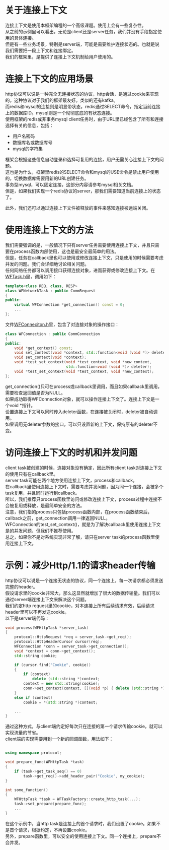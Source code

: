 # 关于连接上下文

连接上下文是使用本框架编程的一个高级课题。使用上会有一些复杂性。  
从之前的示例里可以看出，无论是client还是server任务，我们并没有手段指定使用的具体连接。  
但是有一些业务场景，特别是server端，可能是需要维护连接状态的。也就是说我们需要把一段上下文和连接绑定。  
我们的框架里，是提供了连接上下文机制给用户使用的。  

# 连接上下文的应用场景

http协议可以说是一种完全无连接状态的协议，http会话，是通过cookie来实现的。这种协议对于我们的框架最友好。类似的还有kafka。  
而redis和mysql的连接则是明显带状态，redis通过SELECT命令，指定当前连接上的数据库ID。mysql则是一个彻彻底底的有状态连接。  
使用框架的redis或非事务mysql client任务时，由于URL里已经包含了所有和连接选择有关的信息，包括：
* 用户名密码
* 数据库名或数据库号
* mysql的字符集

框架会根据这些信息自动登录和选择可复用的连接，用户无需关心连接上下文的问题。  
这也是为什么，框架里redis的SELECT命令和mysql的USE命令是禁止用户使用的，切换数据库需要用新的URL创建任务。  
事务型mysql，可以固定连接，这部分内容请参考mysql相关文档。  
但是，如果我们实现一个redis协议的server，那我们需要知道当前连接上的状态了。  

此外，我们还可以通过连接上下文件被释放的事件来感知连接被远端关闭。

# 使用连接上下文的方法

我们需要强调的是，一般情况下只有server任务需要使用连接上下文，并且只需要在process函数内部使用，这也是最安全最简单的用法。  
但是，任务在callback里也可以使用或修改连接上下文，只是使用的时候需要考虑并发的问题。我们会详细地讨论相关问题。    
任何网络任务都可以调用接口获得连接对象，进而获得或修改连接上下文。在[WFTask.h](../src/factory/WFTask.h)里，调用如下：
~~~cpp
template<class REQ, class, RESP>
class WFNetworkTask : public CommRequest
{
public:
    virtual WFConnection *get_connection() const = 0;
    ...
};
~~~
文件[WFConneciton.h](../src/factory/WFConnection.h)里，包含了对连接对象的操作接口：
~~~cpp
class WFConnection : public CommConnection
{
public:
    void *get_context() const;
    void set_context(void *context, std::function<void (void *)> deleter);
    void set_context(void *context);
    void *test_set_context(void *test_context, void *new_context,
                           std::function<void (void *)> deleter);
    void *test_set_context(void *test_context, void *new_context);
};
~~~
get_connection()只可在process或callback里调用，而且如果callback里调用，需要检查返回值是否为NULL。  
如果成功取得WFConnection对象，就可以操作连接上下文了。连接上下文是一个void *指针。  
设置连接上下文可以同时传入deleter函数，在连接被关闭时，deleter被自动调用。    
如果调用无deleter参数的接口，可以只设置新的上下文，保持原有的deleter不变。  

# 访问连接上下文的时机和并发问题

client task被创建的时候，连接对象没有确定，因此所有client task对连接上下文的使用只有在callback里。  
server task可能在两个地方使用连接上下文，process和callback。  
在callback里使用连接上下文时，需要考虑并发问题，因为同一个连接，会被多个task复用，并且同时运行到callback。  
所以，我们推荐只process函数里访问或修改连接上下文，process过程中连接不会被复用或释放，是最简单安全的方法。  
注意，我们指的process只包括process函数内部，在process函数结束后，callback之前，get_connection调用一律返回NULL。  
WFConnection的test_set_context()，就是为了解决callback里使用连接上下文是的并发问题，但我们不推荐使用。  
总之，如果你不是对系统实现非常了解，请只在server task的process函数里使用连接上下文。  

# 示例：减少Http/1.1的请求header传输

http协议可以说是一个连接无状态的协议，同一个连接上，每一次请求都必须发送完整的header。  
假设请求里的cookie非常大，那么这显然就增加了很大的数据传输量。我们可以通过server端连接上下文来解决这个问题。  
我们约定http request里的cookie，对本连接上所有后续请求有效，后续请求header里可以不再发送cookie。  
以下是server端代码：
~~~cpp
void process(WFHttpTask *server_task)
{
    protocol::HttpRequest *req = server_task->get_req();
    protocol::HttpHeaderCursor cursor(req);
    WFConnection *conn = server_task->get_connection();
    void *context = conn->get_context();
    std::string cookie;

    if (cursor.find("Cookie", cookie))
    {
        if (context)
            delete (std::string *)context;
        context = new std::string(cookie);
        conn->set_context(context, [](void *p) { delete (std::string *)p; });
    }
    else if (context)
        cookie = *(std::string *)context;

    ...
}
~~~
通过这种方式，与client端约定好每次只在连接的第一个请求传输cookie，就可以实现流量的节省。  
client端的实现需要用到一个新的回调函数，用法如下：  
~~~cpp

using namespace protocol;

void prepare_func(WFHttpTask *task)
{
    if (task->get_task_seq() == 0)
        task->get_req()->add_header_pair("Cookie", my_cookie);
}

int some_function()
{
    WFHttpTask *task = WFTaskFactory::create_http_task(...);
    task->set_prepare(prepare_func);
    ...
}
~~~
在这个示例中，当http task是连接上的首个请求时，我们设置了cookie。如果不是首个请求，根据约定，不再设置cookie。  
另外，prepare函数里，可以安全的使用连接上下文。同一个连接上，prepare不会并发。
